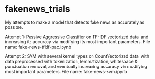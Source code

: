 # fakenews_trials
My attempts to make a model that detects fake news as accurately as possible.

Attempt 1: Passive Aggressive Classifier on TF-IDF vectorized data, and increasing its accuracy via modifying its most important parameters. 
  File name: fake-news-tfidf-pac.ipynb

Attempt 2: SVM with several kernel types on CountVectorized data, with data preprocessed with tokenization, lemmatization, whitespace & punctuation removal, and eventually increasing accuracy via modifying most important parameters.
  File name: fake-news-svm.ipynb

